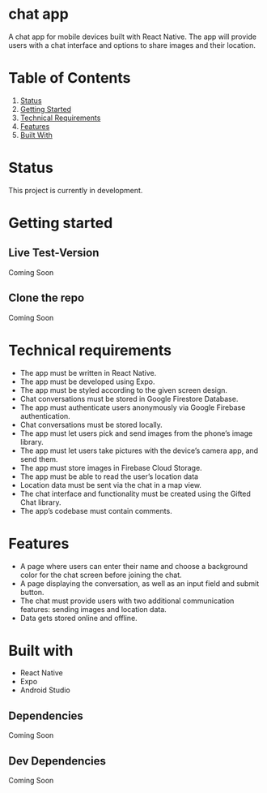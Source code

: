 # chat app

A chat app for mobile devices built with React Native. The app will
provide users with a chat interface and options to share images and their
location.

# Table of Contents

1. [Status](#gstatus)
2. [Getting Started](#getting-started)
3. [Technical Requirements](#technical-requirements)
4. [Features](#features)
5. [Built With](#built-with)


# Status
This project is currently in development. 

# Getting started

## Live Test-Version
Coming Soon

## Clone the repo
Coming Soon


# Technical requirements
- The app must be written in React Native.
- The app must be developed using Expo.
- The app must be styled according to the given screen design.
- Chat conversations must be stored in Google Firestore Database.
- The app must authenticate users anonymously via Google Firebase authentication.
- Chat conversations must be stored locally.
- The app must let users pick and send images from the phone’s image library.
- The app must let users take pictures with the device’s camera app, and send them.
- The app must store images in Firebase Cloud Storage.
- The app must be able to read the user’s location data
- Location data must be sent via the chat in a map view.
- The chat interface and functionality must be created using the Gifted Chat library.
- The app’s codebase must contain comments.

# Features
- A page where users can enter their name and choose a background color for the chat screen
before joining the chat.
- A page displaying the conversation, as well as an input field and submit button.
- The chat must provide users with two additional communication features: sending images
and location data.
- Data gets stored online and offline.


# Built with
- React Native
- Expo 
- Android Studio

## Dependencies
Coming Soon

## Dev Dependencies
Coming Soon

